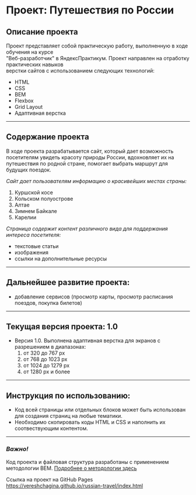 # Проект: Путешествия по России

## Описание проекта

Проект представляет собой практическую работу, выполненную в ходе обучения на курсе\
"Веб-разработчик" в ЯндексПрактикум. Проект направлен на отработку практических навыков\
верстки сайтов с использованием следующих технологий:

* HTML
* CSS
* BEM
* Flexbox
* Grid Layout
* Адаптивная верстка

---

## Содержание проекта

В ходе проекта разрабатывается сайт, который дает возможность посетителям увидеть красоту природы России, вдохновляет их на путешествия по родной стране, помогает выбрать маршрут для будущих поездок.

*Сайт дает пользователям информацию о красивейших местах страны:*

1. Куршской косе
2. Кольском полуострове
3. Алтае
4. Зимнем Байкале
5. Карелии

*Страница содержит контент различного вида для поддержания интереса посетителя:*

* текстовые статьи
* изображения
* ссылки на дополнительные ресурсы

---

## Дальнейшее развитие проекта:

* добавление сервисов (просмотр карты, просмотр расписания поездов, покупка билетов)
 

---

## Текущая версия проекта: 1.0

* Версия 1.0. Выполнена адаптивная верстка для экранов с разрешением в диапазонах:
    1. от 320 до 767 px
    2. от 768 до 1023 px
    3. от 1024 до 1279 px
    4. от 1280 px и более


---

## Инструкция по использованию:

* Код всей страницы или отдельных блоков может быть использован для создания страниц на любые тематики.
* Необходимо скопировать коды HTML и CSS и наполнить их соотвествующим контентом.

---

### ___Важно!___ 
Код проекта и файловая структура разработаны с применением методологии BEM. [Подробнее о методологии здесь](https://ru.wikipedia.org/wiki/%D0%91%D0%AD%D0%9C "Статья в Википедии")

Ссылка на проект на GitHub Pages https://vereshchagina.github.io/russian-travel/index.html
